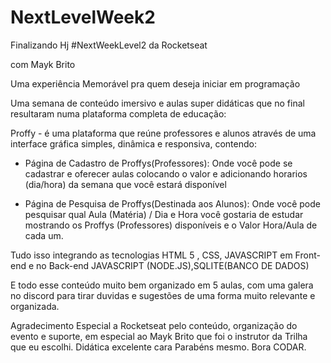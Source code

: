 # NextLevelWeek2
Finalizando Hj #NextWeekLevel2 da Rocketseat

com Mayk Brito

Uma experiência Memorável pra quem deseja iniciar em programação

Uma semana de conteúdo imersivo e aulas super didáticas que no final resultaram numa plataforma completa de educação:

Proffy - é uma plataforma que reúne professores e alunos através de uma interface gráfica simples, dinâmica e responsiva, contendo:

- Página de Cadastro de Proffys(Professores): Onde você pode se cadastrar e oferecer aulas colocando o valor e adicionando horarios (dia/hora) da semana que você estará disponível

- Página de Pesquisa de Proffys(Destinada aos Alunos): Onde você pode pesquisar qual Aula (Matéria) / Dia e Hora você gostaria de estudar mostrando os Proffys (Professores) disponíveis e o Valor Hora/Aula de cada um.

Tudo isso integrando as tecnologias HTML 5 , CSS, JAVASCRIPT em Front-end e no Back-end JAVASCRIPT (NODE.JS),SQLITE(BANCO DE DADOS)

E todo esse conteúdo muito bem organizado em 5 aulas, com uma galera no discord para tirar duvidas e sugestões de uma forma muito relevante e organizada.

Agradecimento Especial a Rocketseat pelo conteúdo, organização do evento e suporte, em especial ao Mayk Brito que foi o instrutor da Trilha que eu escolhi. Didática excelente cara Parabéns mesmo.
Bora CODAR.

